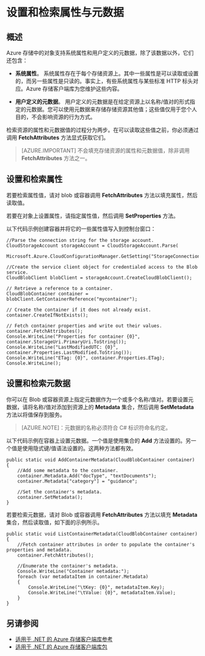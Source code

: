 
<properties 
  pageTitle="在 Azure 存储空间中设置和检索对象的属性和元数据 | Windows Azure" 
  description="在 Azure 存储空间中存储对象的自定义元数据，并设置和检索系统属性。" 
  services="storage" 
  documentationCenter="" 
  authors="tamram" 
  manager="adinah" 
  editor=""/>

<tags 
  ms.service="storage" 
  ms.date="10/26/2015" 
  wacn.date="12/31/2015"/>


# 设置和检索属性与元数据 #

## 概述

Azure 存储中的对象支持系统属性和用户定义的元数据，除了该数据以外，它们还包含：

*   **系统属性**。 系统属性存在于每个存储资源上。其中一些属性是可以读取或设置的，而另一些属性是只读的。事实上，有些系统属性与某些标准 HTTP 标头对应。Azure 存储客户端库为您维护这些内容。  

*   **用户定义的元数据**。 用户定义的元数据是在给定资源上以名称/值对的形式指定的元数据。您可以使用元数据来存储存储资源其他值；这些值仅用于您个人目的，不会影响资源的行为方式。

检索资源的属性和元数据值的过程分为两步。在可以读取这些值之前，你必须通过调用 **FetchAttributes** 方法显式获取它们。

> [AZURE.IMPORTANT] 不会填充存储资源的属性和元数据值，除非调用 **FetchAttributes** 方法之一。

## 设置和检索属性

若要检索属性值，请对 blob 或容器调用 **FetchAttributes** 方法以填充属性，然后读取值。

若要在对象上设置属性，请指定属性值，然后调用 **SetProperties** 方法。

以下代码示例创建容器并将它的一些属性值写入到控制台窗口：

    //Parse the connection string for the storage account.
    CloudStorageAccount storageAccount = CloudStorageAccount.Parse(
        Microsoft.Azure.CloudConfigurationManager.GetSetting("StorageConnectionString"));
	
	//Create the service client object for credentialed access to the Blob service.
    CloudBlobClient blobClient = storageAccount.CreateCloudBlobClient();

    // Retrieve a reference to a container. 
    CloudBlobContainer container = blobClient.GetContainerReference("mycontainer");

	// Create the container if it does not already exist.
	container.CreateIfNotExists();

    // Fetch container properties and write out their values.
    container.FetchAttributes();
    Console.WriteLine("Properties for container {0}", container.StorageUri.PrimaryUri.ToString());
    Console.WriteLine("LastModifiedUTC: {0}", container.Properties.LastModified.ToString());
    Console.WriteLine("ETag: {0}", container.Properties.ETag);
    Console.WriteLine();

## 设置和检索元数据

你可以在 Blob 或容器资源上指定元数据作为一个或多个名称/值对。若要设置元数据，请将名称/值对添加到资源上的 **Metadata** 集合，然后调用 **SetMetadata** 方法以将值保存到服务。

> [AZURE.NOTE]：元数据的名称必须符合 C# 标识符命名约定。
 
以下代码示例在容器上设置元数据。一个值是使用集合的 **Add** 方法设置的。另一个值是使用隐式键/值语法设置的。这两种方法都有效。

    public static void AddContainerMetadata(CloudBlobContainer container)
    {
        //Add some metadata to the container.
        container.Metadata.Add("docType", "textDocuments");
        container.Metadata["category"] = "guidance";

        //Set the container's metadata.
        container.SetMetadata();
    }

若要检索元数据，请对 Blob 或容器调用 **FetchAttributes** 方法以填充 **Metadata** 集合，然后读取值，如下面的示例所示。

    public static void ListContainerMetadata(CloudBlobContainer container)
    {
        //Fetch container attributes in order to populate the container's properties and metadata.
        container.FetchAttributes();

        //Enumerate the container's metadata.
        Console.WriteLine("Container metadata:");
        foreach (var metadataItem in container.Metadata)
        {
            Console.WriteLine("\tKey: {0}", metadataItem.Key);
            Console.WriteLine("\tValue: {0}", metadataItem.Value);
        }
    }

## 另请参阅  

- [适用于 .NET 的 Azure 存储客户端库参考](http://msdn.microsoft.com/zh-cn/library/azure/wa_storage_30_reference_home.aspx)
- [适用于 .NET 的 Azure 存储客户端库包](https://www.nuget.org/packages/WindowsAzure.Storage/)  

<!---HONumber=Mooncake_1221_2015-->
